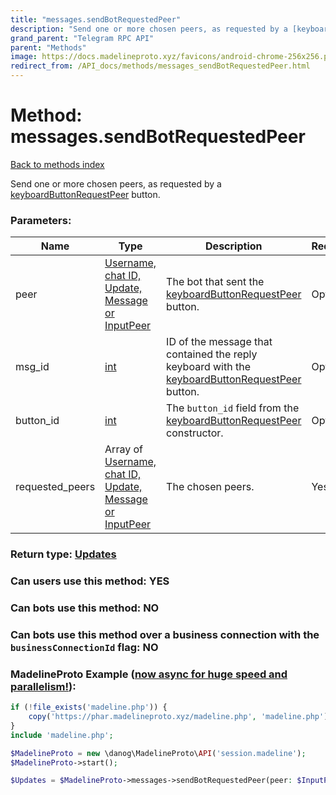 ```yaml
---
title: "messages.sendBotRequestedPeer"
description: "Send one or more chosen peers, as requested by a [keyboardButtonRequestPeer](../constructors/keyboardButtonRequestPeer.html) button."
grand_parent: "Telegram RPC API"
parent: "Methods"
image: https://docs.madelineproto.xyz/favicons/android-chrome-256x256.png
redirect_from: /API_docs/methods/messages_sendBotRequestedPeer.html
---
```

# Method: messages.sendBotRequestedPeer
[Back to methods index](index.html)



Send one or more chosen peers, as requested by a [keyboardButtonRequestPeer](../constructors/keyboardButtonRequestPeer.html) button.

### Parameters:

| Name     |    Type       | Description | Required |
|----------|---------------|-------------|----------|
|peer|[Username, chat ID, Update, Message or InputPeer](/API_docs/types/InputPeer.html) | The bot that sent the [keyboardButtonRequestPeer](../constructors/keyboardButtonRequestPeer.html) button. | Optional|
|msg\_id|[int](/API_docs/types/int.html) | ID of the message that contained the reply keyboard with the [keyboardButtonRequestPeer](../constructors/keyboardButtonRequestPeer.html) button. | Optional|
|button\_id|[int](/API_docs/types/int.html) | The `button_id` field from the [keyboardButtonRequestPeer](../constructors/keyboardButtonRequestPeer.html) constructor. | Optional|
|requested\_peers|Array of [Username, chat ID, Update, Message or InputPeer](/API_docs/types/InputPeer.html) | The chosen peers. | Yes|


### Return type: [Updates](/API_docs/types/Updates.html)

### Can users use this method: **YES**


### Can bots use this method: **NO**


### Can bots use this method over a business connection with the `businessConnectionId` flag: **NO**


### MadelineProto Example ([now async for huge speed and parallelism!](https://docs.madelineproto.xyz/docs/ASYNC.html)):


```php
if (!file_exists('madeline.php')) {
    copy('https://phar.madelineproto.xyz/madeline.php', 'madeline.php');
}
include 'madeline.php';

$MadelineProto = new \danog\MadelineProto\API('session.madeline');
$MadelineProto->start();

$Updates = $MadelineProto->messages->sendBotRequestedPeer(peer: $InputPeer, msg_id: $int, button_id: $int, requested_peers: [$InputPeer, $InputPeer], );
```

